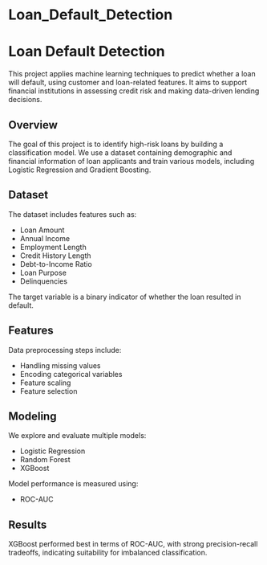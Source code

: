 # Loan_Default_Detection
# Loan Default Detection

This project applies machine learning techniques to predict whether a loan will default, using customer and loan-related features. It aims to support financial institutions in assessing credit risk and making data-driven lending decisions.


## Overview

The goal of this project is to identify high-risk loans by building a classification model. We use a dataset containing demographic and financial information of loan applicants and train various models, including Logistic Regression and Gradient Boosting.

## Dataset

The dataset includes features such as:

- Loan Amount
- Annual Income
- Employment Length
- Credit History Length
- Debt-to-Income Ratio
- Loan Purpose
- Delinquencies

The target variable is a binary indicator of whether the loan resulted in default.

## Features

Data preprocessing steps include:

- Handling missing values
- Encoding categorical variables
- Feature scaling
- Feature selection

## Modeling

We explore and evaluate multiple models:

- Logistic Regression
- Random Forest
- XGBoost

Model performance is measured using:
- ROC-AUC

## Results

XGBoost performed best in terms of ROC-AUC, with strong precision-recall tradeoffs, indicating suitability for imbalanced classification.
